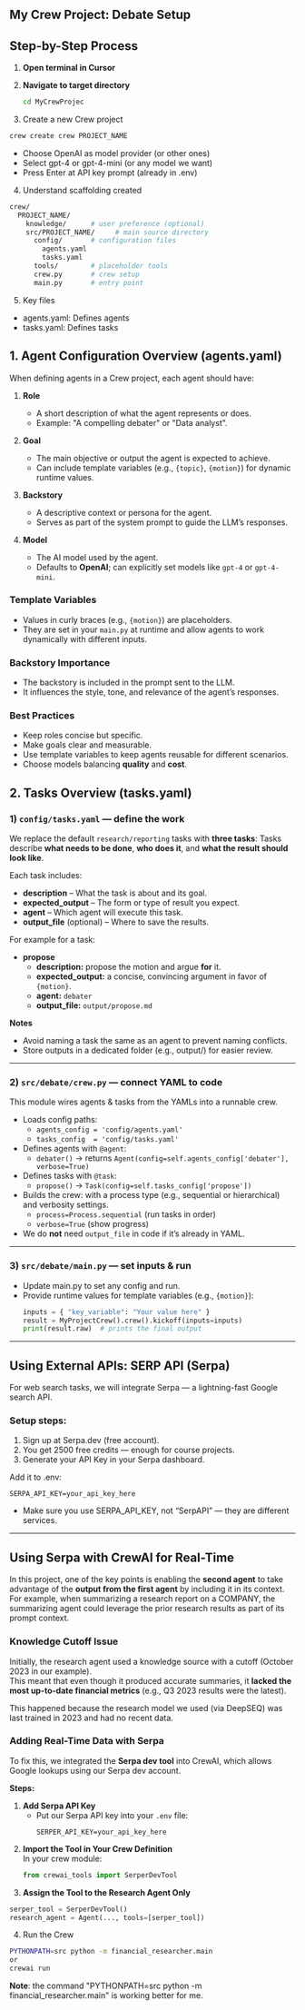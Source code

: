 ## My Crew Project: Debate Setup

## Step-by-Step Process
1. **Open terminal in Cursor**

2. **Navigate to target directory**
   ```bash
   cd MyCrewProjec
   ```

3. Create a new Crew project

```bash
crew create crew PROJECT_NAME
```
- Choose OpenAI as model provider (or other ones)
- Select gpt-4 or gpt-4-mini (or any model we want)
- Press Enter at API key prompt (already in .env)

4. Understand scaffolding created
```bash
crew/
  PROJECT_NAME/
    knowledge/      # user preference (optional)
    src/PROJECT_NAME/     # main source directory
      config/       # configuration files
        agents.yaml
        tasks.yaml
      tools/        # placeholder tools
      crew.py       # crew setup
      main.py       # entry point
```
5. Key files

- agents.yaml: Defines agents
- tasks.yaml: Defines tasks

## 1. Agent Configuration Overview (agents.yaml)

When defining agents in a Crew project, each agent should have:

1. **Role**  
   - A short description of what the agent represents or does.  
   - Example: "A compelling debater" or "Data analyst".

2. **Goal**  
   - The main objective or output the agent is expected to achieve.  
   - Can include template variables (e.g., `{topic}`, `{motion}`) for dynamic runtime values.

3. **Backstory**  
   - A descriptive context or persona for the agent.  
   - Serves as part of the system prompt to guide the LLM’s responses.

4. **Model**  
   - The AI model used by the agent.  
   - Defaults to **OpenAI**; can explicitly set models like `gpt-4` or `gpt-4-mini`.

### Template Variables
- Values in curly braces (e.g., `{motion}`) are placeholders.  
- They are set in your `main.py` at runtime and allow agents to work dynamically with different inputs.

### Backstory Importance
- The backstory is included in the prompt sent to the LLM.
- It influences the style, tone, and relevance of the agent’s responses.

### Best Practices
- Keep roles concise but specific.
- Make goals clear and measurable.
- Use template variables to keep agents reusable for different scenarios.
- Choose models balancing **quality** and **cost**.

## 2. Tasks Overview (tasks.yaml)

### 1) `config/tasks.yaml` — define the work
We replace the default `research/reporting` tasks with **three tasks**:
Tasks describe **what needs to be done**, **who does it**, and **what the result should look like**.

Each task includes:

- **description** – What the task is about and its goal.
- **expected_output** – The form or type of result you expect.
- **agent** – Which agent will execute this task.
- **output_file** (optional) – Where to save the results.

For example for a task:
- **propose**
  - **description:** propose the motion and argue **for** it.
  - **expected_output:** a concise, convincing argument in favor of `{motion}`.
  - **agent:** `debater`
  - **output_file:** `output/propose.md`

**Notes**
- Avoid naming a task the same as an agent to prevent naming conflicts.
- Store outputs in a dedicated folder (e.g., output/) for easier review.

---

### 2) `src/debate/crew.py` — connect YAML to code
This module wires agents & tasks from the YAMLs into a runnable crew.

- Loads config paths:
  - `agents_config = 'config/agents.yaml'`
  - `tasks_config  = 'config/tasks.yaml'`
- Defines agents with `@agent`:
  - `debater()` → returns `Agent(config=self.agents_config['debater'], verbose=True)`
- Defines tasks with `@task`:
  - `propose()` → `Task(config=self.tasks_config['propose'])`
- Builds the crew:
with a process type (e.g., sequential or hierarchical) and verbosity settings.
  - `process=Process.sequential` (run tasks in order)
  - `verbose=True` (show progress)
- We do **not** need `output_file` in code if it’s already in YAML.

---

### 3) `src/debate/main.py` — set inputs & run
- Update main.py to set any config and run.
- Provide runtime values for template variables (e.g., `{motion}`):
  ```python
  inputs = { "key_variable": "Your value here" }
  result = MyProjectCrew().crew().kickoff(inputs=inputs)
  print(result.raw)  # prints the final output
   ```

---

## Using External APIs: SERP API (Serpa)
For web search tasks, we will integrate Serpa — a lightning-fast Google search API.

### Setup steps:

1. Sign up at Serpa.dev (free account).
2. You get 2500 free credits — enough for course projects.
3. Generate your API Key in your Serpa dashboard.

Add it to .env:

```env
SERPA_API_KEY=your_api_key_here
```

- Make sure you use SERPA_API_KEY, not “SerpAPI” — they are different services.

---

## Using Serpa with CrewAI for Real-Time 

In this project, one of the key points is enabling the **second agent** to take advantage of the **output from the first agent** by including it in its context.  
For example, when summarizing a research report on a COMPANY, the summarizing agent could leverage the prior research results as part of its prompt context.

### Knowledge Cutoff Issue
Initially, the research agent used a knowledge source with a cutoff (October 2023 in our example).  
This meant that even though it produced accurate summaries, it **lacked the most up-to-date financial metrics** (e.g., Q3 2023 results were the latest).

This happened because the research model we used (via DeepSEQ) was last trained in 2023 and had no recent data.

### Adding Real-Time Data with Serpa
To fix this, we integrated the **Serpa dev tool** into CrewAI, which allows Google lookups using our Serpa dev account.  

**Steps:**
1. **Add Serpa API Key**  
   - Put our Serpa API key into your `.env` file:
     ```env
     SERPER_API_KEY=your_api_key_here
     ```
2. **Import the Tool in Your Crew Definition**  
   In your crew module:
   ```python
   from crewai_tools import SerperDevTool
   ```
3. **Assign the Tool to the Research Agent Only**
```python
serper_tool = SerperDevTool()
research_agent = Agent(..., tools=[serper_tool])
```
4. Run the Crew
```bash
PYTHONPATH=src python -m financial_researcher.main
or
crewai run
```

**Note**: the command "PYTHONPATH=src python -m financial_researcher.main" is working better for me.










